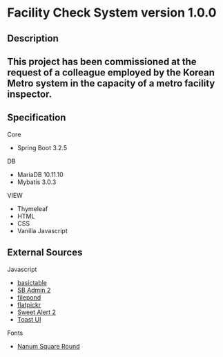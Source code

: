 # Facility Check System version 1.0.0
## Description
This project has been commissioned at the request of a colleague employed by the Korean Metro system in the capacity of a metro facility inspector.
---
## Specification
Core
- Spring Boot 3.2.5

DB
- MariaDB 10.11.10
- Mybatis 3.0.3

VIEW
- Thymeleaf
- HTML
- CSS
- Vanilla Javascript

## External Sources

Javascript
- [basictable](https://github.com/jerrylow/basictable.git)
- [SB Admin 2](https://github.com/StartBootstrap/startbootstrap-sb-admin-2.git)
- [filepond](https://pqina.nl/filepond/)
- [flatpickr](https://flatpickr.js.org/)
- [Sweet Alert 2](https://sweetalert2.github.io/)
- [Toast UI](https://ui.toast.com/)

Fonts
- [Nanum Square Round](https://hangeul.naver.com/font)

